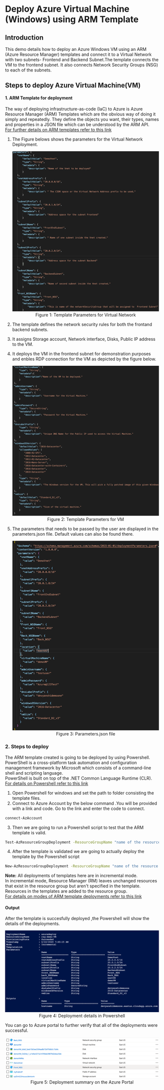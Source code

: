 #  Deploy Azure Virtual Machine (Windows) using ARM Template

## Introduction
This demo details how to deploy an Azure Windows VM using an ARM (Azure Resource Manager) templates and connect it to a Virtual Network with two subnets- Frontend and Backend Subnet.The template connects the VM to the frontend subnet. It also connects Network Security Groups (NSG) to each of the subnets. 
                    
## Steps to deploy Azure Virtual Machine(VM)

#### 1. ARM Template for deployment

The way of  deploying infrastructure-as-code (IaC) to Azure is Azure Resource Manager (ARM) Templates which are the obvious way of doing it simply and repeatedly. They define the objects you want, their types, names and properties in a JSON file which can be understood by the ARM API.<br/> 
[ For further details  on ARM templates refer to this link ]( https://docs.microsoft.com/en-us/azure/azure-resource-manager/templates/overview)


1. The Figure belows shows the parameters for the Virtual Network Deployment.
                <p align="center">
                <img src="./figures/3.png">
                Figure 1: Template Parameters for Virtual Network
                <br />
                </p>
 
2. The template defines the network security rules for both the frontand backend subnets.<br/>
3. It assigns Storage account, Network interface, Disks, Public IP address to the VM.<br/>
4. It deploys the VM in the frontend subnet for demonstration purposes and enbles RDP connection for the VM as depicted by the figure below.<br/>
                <p align="center">
                <img src="./figures/4.png">
                Figure 2: Template Parameters for VM
                <br />
                </p>
5. The parameters that needs to be passed by the user are displayed in the parameters.json file. Default values can also be found there.<br/>
               <p align="center">
                <img src="./figures/5.png">
                Figure 3: Parameters.json file 
                <br />
                </p>

      
### 2. Steps to deploy
 The ARM template created is going to be deployed by using Powershell. <br/>
 PowerShell is a cross-platform task automation and configuration management framework by Microsoft which consists  of a command-line shell and scripting language. <br/>
 PowerShell is built on top of the .NET Common Language Runtime (CLR).<br/>
 [For details on Powershell refer to this link](https://docs.microsoft.com/en-us/powershell/scripting/overview?view=powershell-7)

 1. Open Powershell for windows and set the path to folder consisting the template files.
 2. Connect to Azure Account by the below command .You will be provided with a link and code. Go to the link and enter the code to connect.<br/>
 ```bash 
 connect-AzAccount
 ```
 
 3. Then we are going to run a Powershell  script to test that the ARM template is valid.
 ``` bash
 Test-AzResourceGroupDeployment -ResourceGroupName "name of the resource group" -TemplateFile "yourtemplatefilename".json -Mode incremental -TemplateParameterFile "yourparametersfilename".json
```
4. After the template is validated we are going to actually deploy the template by the Powershell script
```bash 
New-AzResourceGroupDeployment -ResourceGroupName "name of the resource group" -TemplateFile "yourtemplatefilename".json -Mode incremental -TemplateParameterFile "yourparametersfilename".json
```

 <b>Note:</b> All deployments of templates here are in incremental mode.<br/>
In incremental mode, Resource Manager (RM) leaves unchanged resources that exist in the resource group but aren't specified in the template. Resources in the templates are added to the resource group.<br/>
[For details on modes of ARM template deployments refer to this link](https://docs.microsoft.com/en-us/azure/azure-resource-manager/templates/deployment-modes)

#### Output
After the template is succesfully deployed ,the Powershell will show the details of the deployments.<br/>
<p align="center">
<img src="./figures/1.png">
Figure 4: Deployment details in Powershell
<br />
</p>
You can go to Azure portal to further verify that all of the deployments were successful.

<p align="center">
<img src="./figures/2.png">
Figure 5: Deployment summary on the Azure Portal
<br />
</p>

